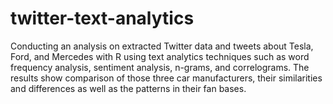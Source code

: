 # twitter-text-analytics
Conducting an analysis on extracted Twitter data and tweets about Tesla, Ford, and Mercedes with R using text analytics techniques such as word frequency analysis, sentiment analysis, n-grams, and correlograms. The results show comparison of those three car manufacturers, their similarities and differences as well as the patterns in their fan bases. 
